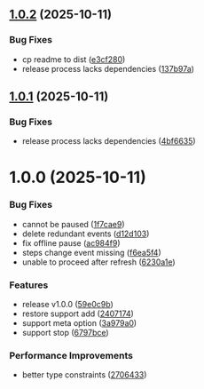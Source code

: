 ## [1.0.2](https://github.com/molvqingtai/workflow/compare/v1.0.1...v1.0.2) (2025-10-11)


### Bug Fixes

* cp readme to dist ([e3cf280](https://github.com/molvqingtai/workflow/commit/e3cf2800a73435dc7aaacc8af0ba81d325e8e6a8))
* release process lacks dependencies ([137b97a](https://github.com/molvqingtai/workflow/commit/137b97af7918c87ecebcb68e8c3e62ae523037c9))

## [1.0.1](https://github.com/molvqingtai/workflow/compare/v1.0.0...v1.0.1) (2025-10-11)


### Bug Fixes

* release process lacks dependencies ([4bf6635](https://github.com/molvqingtai/workflow/commit/4bf66353c8fc71ba95c1ece73e0866ced2fabb9d))

# 1.0.0 (2025-10-11)


### Bug Fixes

* cannot be paused ([1f7cae9](https://github.com/molvqingtai/workflow/commit/1f7cae9bdca2347e1d9a5787eecbfcad8235deff))
* delete redundant events ([d12d103](https://github.com/molvqingtai/workflow/commit/d12d10323b4c9062cda78f28d973be49c3c93e2d))
* fix offline pause ([ac984f9](https://github.com/molvqingtai/workflow/commit/ac984f9688fce823d31a5a5c69efc8009eaa4c67))
* steps change event missing ([f6ea5f4](https://github.com/molvqingtai/workflow/commit/f6ea5f42d68c811cb641ceb20b41eae9998d1d20))
* unable to proceed after refresh ([6230a1e](https://github.com/molvqingtai/workflow/commit/6230a1edb42ded172f1bda43813f11bca4cf05db))


### Features

* release v1.0.0 ([59e0c9b](https://github.com/molvqingtai/workflow/commit/59e0c9bfc60c6ebbdf9edc554ab3c565139a42ea))
* restore support add ([2407174](https://github.com/molvqingtai/workflow/commit/2407174e3da97ce199ba8eed19fc0ce15fbe1657))
* support meta option ([3a979a0](https://github.com/molvqingtai/workflow/commit/3a979a08aa10168ad4ac196518c5db2ff0b3a1c1))
* support stop ([6797bce](https://github.com/molvqingtai/workflow/commit/6797bce1a148de382c754b6babd18709072f1b99))


### Performance Improvements

* better type constraints ([2706433](https://github.com/molvqingtai/workflow/commit/27064335966c7fb639008fe088da8b30e7313ca7))
